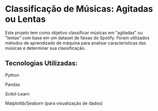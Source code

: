 # Classificação de Músicas: Agitadas ou Lentas

Este projeto tem como objetivo classificar músicas em "agitadas" ou "lentas" com base em um dataset de faixas do Spotify. Foram utilizados métodos de aprendizado de máquina para analisar características das músicas e determinar sua classificação.

## Tecnologias Utilizadas:

Python

Pandas

Scikit-Learn

Matplotlib/Seaborn (para visualização de dados)
